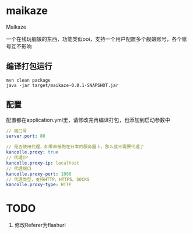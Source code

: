 # maikaze
Maikaze

一个在线玩舰娘的东西，功能类似ooi，支持一个用户配置多个舰娘账号，各个账号互不影响

## 编译打包运行
```shell
mvn clean package
java -jar target/maikaze-0.0.1-SNAPSHOT.jar
```
## 配置
配置都在application.yml里，请修改完再编译打包，也添加到启动参数中

```yaml
// 端口号
server.port: 80

// 是否使用代理，如果直接跑在日本的服务器上，那么就不需要代理了
kancolle.proxy: true
// 代理IP
kancolle.proxy-ip: localhost
// 代理端口
kancolle.proxy-port: 1080
// 代理类型，支持HTTP、HTTPS、SOCKS
kancolle.proxy-type: HTTP
```


# TODO
1. 修改Referer为flashurl
